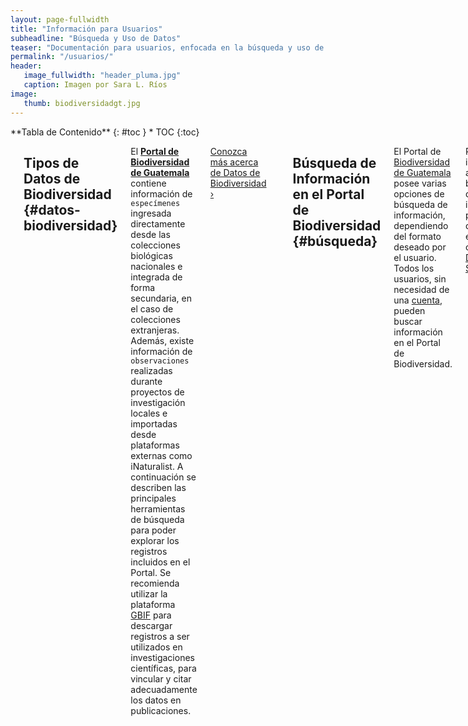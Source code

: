 ```yaml
---
layout: page-fullwidth
title: "Información para Usuarios"
subheadline: "Búsqueda y Uso de Datos"
teaser: "Documentación para usuarios, enfocada en la búsqueda y uso de datos de colecciones biológicas."
permalink: "/usuarios/"
header:
   image_fullwidth: "header_pluma.jpg"
   caption: Imagen por Sara L. Ríos
image: 
   thumb: biodiversidadgt.jpg
---
```


<div class="row">
<div class="medium-4 medium-push-8 columns" markdown="1">
<div class="panel radius" markdown="1">
**Tabla de Contenido**
{: #toc }
*  TOC
{:toc}
</div>
</div><!-- /.medium-4.columns -->

<div class="medium-8 medium-pull-4 columns" markdown="1">

---

## Tipos de Datos de Biodiversidad   {#datos-biodiversidad}

El [**Portal de Biodiversidad de Guatemala**](https://biodiversidad.gt) contiene información de `especímenes` ingresada directamente desde las colecciones biológicas nacionales e integrada de forma secundaria, en el caso de colecciones extranjeras. Además, existe información de `observaciones` realizadas durante proyectos de investigación locales e importadas desde plataformas externas como iNaturalist. A continuación se describen las principales herramientas de búsqueda para poder explorar los registros incluidos en el Portal. Se recomienda utilizar la plataforma [GBIF](https://tinyurl.com/portalgbif) para descargar registros a ser utilizados en investigaciones científicas, para vincular y citar adecuadamente los datos en publicaciones.

<a class="radius button small" href="{{ site.url }}{{ site.baseurl }}/datos/">Conozca más acerca de Datos de Biodiversidad ›</a>

---

## Búsqueda de Información en el Portal de Biodiversidad  {#búsqueda}

El Portal de [Biodiversidad de Guatemala](https://biodiversidad.gt) posee varias opciones de búsqueda de información, dependiendo del formato deseado por el usuario. Todos los usuarios, sin necesidad de una [cuenta](https://biodiversidad.gt/portal/profile/newprofile.php), pueden buscar información en el Portal de Biodiversidad.

Para más información acerca de la búsqueda de información, pueden dirigirse a este [tutorial](https://www.youtube.com/watch?v=ZWF7ZwVcSwo), o a los [Documentos Symbiota](https://symbiota.org/docs).

|[![image](https://github.com/biodiversidadgt/docs/assets/69399374/c236adf8-7a8d-4f61-bcc6-8782e1cdb7e4)](https://www.youtube.com/watch?v=ZWF7ZwVcSwo)|

---

### Búsqueda en Colecciones

Para realizar una búsqueda de los registros disponibles en el Portal de Biodiversidad, deben dirigirse a la pestaña de [Colecciones](https://biodiversidad.gt/portal/collections/index.php) en el menú superior. Una vez en esa ventana, se deben seleccionar las colecciones o el tipo de registros (especímenes u observaciones) que desea incluirse en la búsqueda. 

|![Búsqueda](https://github.com/biodiversidadgt/docs/assets/69399374/260c7516-29ef-489f-99bf-a6a7c4351bb3)|

Continuar hacia el formulario de búsqueda y escribir los detalles de la información que desea encontrar, en las casillas correspondientes.

|![BúsquedaForm](https://github.com/biodiversidadgt/docs/assets/69399374/7ba67c8e-f1ee-434f-b9bc-cb9c5447e125)|

Los registros encontrados pueden ser desplegados en forma de lista o tabla para su exploración. Además, será elaborado un listado de especies (pestaña superior izquierda), y podrá generarse un mapa con los registros que posean coordenadas (pestaña superior derecha). Los registros pueden ser descargados en varios formatos (ícono de flecha hacia abajo), o puede generarse [**un vínculo permanente**](https://biodiversidad.gt/portal/collections/list.php?country=Guatemala&taxa=Quercus&usethes=1&taxontype=2&page=2) (ícono de enlace) para guardar la búsqueda (**no copiar la URL generada en el navegador**).

|[![BúsquedaQuercus](https://github.com/biodiversidadgt/docs/assets/69399374/36385e2e-6a0e-4257-a19c-aee2abce1204)](https://biodiversidad.gt/portal/collections/list.php?country=Guatemala&taxa=Quercus&usethes=1&taxontype=2&page=2)|

Las búsquedas también pueden ser guardadas como conjuntos de datos por los usuarios conectados, utilizando la función _Dataset Management_ en la esquina superior de la búsqueda, seleccionando los especímenes que deseen incorporar. Los conjuntos de datos pueden ser guardados y explorados desde "Mi Perfil"> "Manejo de Ocurrencias" > "Manejo de Conjuntos de Datos".

[![ConjuntosDeDatos](https://github.com/biodiversidadgt/docs/assets/69399374/56dcc1b2-6b82-4109-8757-01c463912920)](https://biodiversidad.gt/portal/collections/datasets/public.php?datasetid=28)


---

### Búsqueda en Mapas

Los registros de especímenes u observaciones con coordenadas pueden ser encontrados con esta herramienta. 

Para realizar una búsqueda en el mapa, deben dirigirse a la pestaña de Búsqueda en el menú superior, y seleccionar la opción [Map Search](https://biodiversidad.gt/portal/collections/map/index.php) o Búsqueda en Mapa. Una vez en esa ventana, se deben abrir el Panel de Búsqueda (Open Search Panel) en la parte superior izquierda, para seleccionar las colecciones y criterios que desea incluir en la búsqueda (tener en cuenta que existe un límite de 15,000 registros por búsqueda).

|![image](https://github.com/biodiversidadgt/docs/assets/69399374/ded35988-731e-469e-9670-82e736a40728)|

Una vez generada la búsqueda, podrá observar los puntos de los registros encontrados en el mapa, y el listado de especímenes u observaciones en el panel a la izquierda. Los registros por especímenes serán representados por círculos, y los registros por observaciones se verán en forma de triángulo.

|![image](https://github.com/biodiversidadgt/docs/assets/69399374/0423877f-fab3-4f0c-9c59-2d4f7c6898e6)|

Los colores de los puntos pueden ser cambiados automáticamente o de forma manual, de acuerdo con las colecciones o taxa representados. Los registros pueden ser descargados en varios formatos (ícono de flecha hacia abajo), o puede generarse un vínculo permanente (ícono de enlace) para guardar la búsqueda (no copiar la URL generada en el navegador).

|![image](https://github.com/biodiversidadgt/docs/assets/69399374/b98e1119-439b-44ac-9e5a-370c00802897)|

---

### Búsqueda de Imágenes

Las imágenes incluídas en los registros de especímenes u observaciones disponibles en el Portal de Biodiversidad, o ingresadas como vouchers para las fichas de especies, pueden ser encontrados con esta herramienta.

Para realizar una búsqueda de las imagenes disponibles en el Portal de Biodiversidad, deben dirigirse a la pestaña de [Imágenes](https://biodiversidad.gt/portal/imagelib/search.php) en el menú superior. Una vez en esa ventana, se debe seleccionar la especie o grupo taxonómico deseado, fotógrafo, tipo de imagen, y colecciones que desean ser incluidas (en caso de buscar imágenes de especímenes preservados o etiquetas).

Las imágenes encontradas serán desplegadas para su exploración. No hay forma de generar un enlace permanente para guardar la búsqueda, por lo que deben citarse los enlaces individuales de cada imagen. Por favor revisar los derechos de uso y licencias antes de descargar y utilizar las imágenes.

|![imagesearch](https://github.com/biodiversidadgt/docs/assets/69399374/e735deef-f357-4bdf-8e93-c916cdc01ff9)|

---

## Cómo Citar la Información

La información contenida en el [Portal de Biodiversidad de Guatemala](https://biodiversidad.gt) ha sido compartida bajo licencias de libre acceso. Sin embargo, es necesario que los datos sean citados correctamente para reconocer el esfuerzo realizado por cada una de las colecciones para compartir los registros e imágenes. En esta [página](https://biodiversidad.gt/portal/includes/usagepolicy.php) se pueden encontrar los formatos sugeridos para citar el uso de datos obtenidos en el Portal de Biodiversidad, sin embargo, es altamente recomendado que la descarga de datos para estudios científicos se realice a través de la plataforma [GBIF](https://tinyurl.com/portalgbif), para obtener un identificador único que facilitará vincular la publicación con el perfil de las colecciones. 

### Desde el Portal de Biodiversidad

Cada perfil de colección tiene una sugerencia de cita. Para el uso de datos específicos, se recomienda generar un vínculo permanente para ser incluido en la cita de los datos. 

`Cita General del Portal`

- **Orellana, K. S., Lopez, Z., Yoshimoto, J., Quezada, M., Prado, L., Ambrocio, A. L., Dávila, L., Barrios-Izás, M., Bustamante, M., Franz, N., & Gilbert, E.** (2023). Digitalización de colecciones biológicas en el portal Symbiota de Biodiversidad de Guatemala. In Schuster, J., Yoshimoto, J. & J. Monzón (Eds). Biodiversidad de Guatemala Vol. 3 (pp. 434–444). Universidad del Valle de Guatemala. [https://doi.org/10.5281/zenodo.10424127](https://zenodo.org/records/10424127)

`Conjunto de datos`

- **Biodiversidad de Guatemala.** (2024). Datos de ocurrencia de biodiversidad. "Título del conjunto de datos". [Insertar enlace permanente]. Accesado en [fecha]. 
  
`Datos de instituciones específicas`

- **Biodiversidad de Guatemala**. 2023. Datos de ocurrencia de biodiversidad publicados por: Escuela de Biología USAC, y Centro de Estudios Conservacionistas USAC (Accesado por medio del Portal de Biodiversidad de Guatemala, [https://biodiversidad.gt](https://biodiversidad.gt), 2023-07-11).

`Datos de colecciones individuales`

- **Universidad de San Carlos de Guatemala**. 2023. Colección de Cnidarios. Occurrence dataset (ID: c9c24162-f674-422c-ab11-61c0d7abaaf8) [https://biodiversidad.gt/portal/content/dwca/USAC-USACNIDARIOS_DwC-A.zip](https://biodiversidad.gt/portal/content/dwca/USAC-USACNIDARIOS_DwC-A.zip) accesado por medio del Portal de Biodiversidad de Guatemala, 2023-07-16). 

### **Desde GBIF**

Pueden citarse colecciones completas, pero lo más recomendado es realizar una descarga y utilizar el DOI para citar todos los datos obtenidos. Esto vincula las publicaciones con las colecciones y la cita será contada en el perfil de GBIF. 

- **Sistema de Colecciones Biológicas, Escuela de Biología, Universidad de San Carlos de Guatemala**. (2023). Universidad de San Carlos de Guatemala - Colección de Cnidarios. Occurrence dataset [https://doi.org/10.15468/4qadgy](https://doi.org/10.15468/4qadgy) accessed via [GBIF.org](https://gbif.org) on 2023-07-16. 

- **GBIF.org**. (16 July 2023) GBIF Occurrence Download [https://doi.org/10.15468/dl.4cvuwc](https://doi.org/10.15468/dl.4cvuwc)

</div><!-- /.medium-8.columns -->
</div><!-- /.row -->


